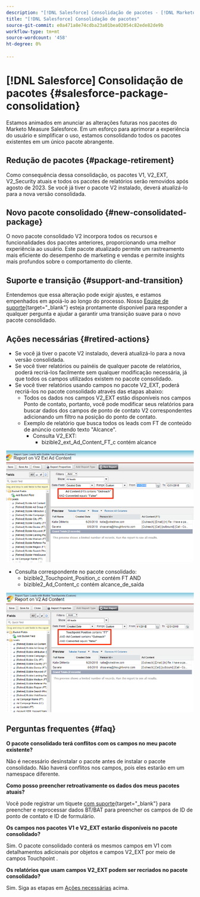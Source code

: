 ```yaml
---
description: "[!DNL Salesforce] Consolidação de pacotes - [!DNL Marketo Measure] - Documentação do produto"
title: "[!DNL Salesforce] Consolidação de pacotes"
source-git-commit: e0a471a8e74cdba23a01bea02054c82ede82de9b
workflow-type: tm+mt
source-wordcount: '458'
ht-degree: 0%

---
```


# [!DNL Salesforce] Consolidação de pacotes {#salesforce-package-consolidation}

Estamos animados em anunciar as alterações futuras nos pacotes do Marketo Measure Salesforce. Em um esforço para aprimorar a experiência do usuário e simplificar o uso, estamos consolidando todos os pacotes existentes em um único pacote abrangente.

## Redução de pacotes {#package-retirement}

Como consequência dessa consolidação, os pacotes V1, V2_EXT, V2_Security atuais e todos os pacotes de relatórios serão removidos após agosto de 2023. Se você já tiver o pacote V2 instalado, deverá atualizá-lo para a nova versão consolidada.

## Novo pacote consolidado {#new-consolidated-package}

O novo pacote consolidado V2 incorpora todos os recursos e funcionalidades dos pacotes anteriores, proporcionando uma melhor experiência ao usuário. Este pacote atualizado permite um rastreamento mais eficiente do desempenho de marketing e vendas e permite insights mais profundos sobre o comportamento do cliente.

## Suporte e transição {#support-and-transition}

Entendemos que essa alteração pode exigir ajustes, e estamos empenhados em apoiá-lo ao longo do processo. Nosso [Equipe de suporte](https://nation.marketo.com/t5/support/ct-p/Support){target="_blank"} esteja prontamente disponível para responder a qualquer pergunta e ajudar a garantir uma transição suave para o novo pacote consolidado.

## Ações necessárias {#retired-actions}

* Se você já tiver o pacote V2 instalado, deverá atualizá-lo para a nova versão consolidada.
* Se você tiver relatórios ou painéis de qualquer pacote de relatórios, poderá recriá-los facilmente sem qualquer modificação necessária, já que todos os campos utilizados existem no pacote consolidado.
* Se você tiver relatórios usando campos no pacote V2_EXT, poderá recriá-los no pacote consolidado através das etapas abaixo:
   * Todos os dados nos campos V2_EXT estão disponíveis nos campos Ponto de contato, portanto, você pode modificar seus relatórios para buscar dados dos campos de ponto de contato V2 correspondentes adicionando um filtro na posição do ponto de contato.
   * Exemplo de relatório que busca todos os leads com FT de conteúdo de anúncio contendo texto &quot;Alcance&quot;.
      * Consulta V2_EXT:
         * bizible2_ext_Ad_Content_FT_c contém alcance

![](assets/package-consolidation-1.png)

* Consulta correspondente no pacote consolidado:
   * bizible2_Touchpoint_Position_c contém FT AND
   * bizible2_Ad_Content_c contém alcance_de_saída

![](assets/salesforce-package-consolidation-2.png)

## Perguntas frequentes {#faq}

**O pacote consolidado terá conflitos com os campos no meu pacote existente?**

Não é necessário desinstalar o pacote antes de instalar o pacote consolidado. Não haverá conflitos nos campos, pois eles estarão em um namespace diferente.

**Como posso preencher retroativamente os dados dos meus pacotes atuais?**

Você pode registrar um tíquete [com suporte](https://nation.marketo.com/t5/support/ct-p/Support){target="_blank"} para preencher e reprocessar dados BT/BAT para preencher os campos de ID de ponto de contato e ID de formulário.

**Os campos nos pacotes V1 e V2_EXT estarão disponíveis no pacote consolidado?**

Sim. O pacote consolidado conterá os mesmos campos em V1 com detalhamentos adicionais por objetos e campos V2_EXT por meio de campos Touchpoint .

**Os relatórios que usam campos V2_EXT podem ser recriados no pacote consolidado?**

Sim. Siga as etapas em [Ações necessárias](#retired-actions) acima.
